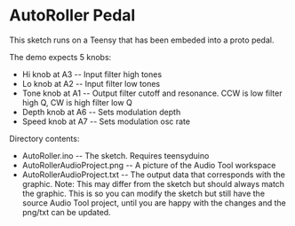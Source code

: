 # AutoRoller Pedal

This sketch runs on a Teensy that has been embeded into a proto pedal.

The demo expects 5 knobs:

* Hi knob at A3 -- Input filter high tones
* Lo knob at A2 -- Input filter low tones
* Tone knob at A1 -- Output filter cutoff and resonance.  CCW is low filter high Q, CW is high filter low Q
* Depth knob at A6 -- Sets modulation depth
* Speed knob at A7 -- Sets modulation osc rate

Directory contents:

* AutoRoller.ino -- The sketch.  Requires teensyduino
* AutoRollerAudioProject.png -- A picture of the Audio Tool workspace
* AutoRollerAudioProject.txt -- The output data that corresponds with the graphic.  Note:  This may differ from the sketch but should always match the graphic.  This is so you can modify the sketch but still have the source Audio Tool project, until you are happy with the changes and the png/txt can be updated.
